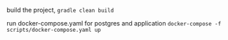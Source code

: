 build the project, `gradle clean build` 


run docker-compose.yaml for postgres and application
`docker-compose -f scripts/docker-compose.yaml up`

